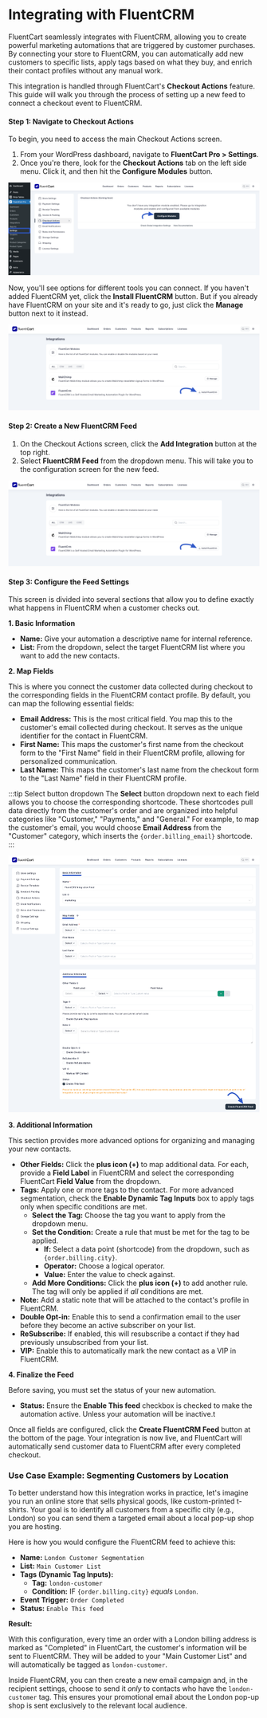 # Integrating with FluentCRM

FluentCart seamlessly integrates with FluentCRM, allowing you to create powerful marketing automations that are triggered by customer purchases. By connecting your store to FluentCRM, you can automatically add new customers to specific lists, apply tags based on what they buy, and enrich their contact profiles without any manual work.

This integration is handled through FluentCart's **Checkout Actions** feature. This guide will walk you through the process of setting up a new feed to connect a checkout event to FluentCRM.

#### Step 1: Navigate to Checkout Actions

To begin, you need to access the main Checkout Actions screen.

1.  From your WordPress dashboard, navigate to **FluentCart Pro > Settings**.
2.  Once you're there, look for the **Checkout Actions** tab on the left side menu. Click it, and then hit the **Configure Modules** button.

  ![Screenshot of Fluentcrm Integration pricing Page](/guide/public/images/Integrations/fluentcrm/checkout-actions-fluentcart.png)

Now, you'll see options for different tools you can connect. If you haven't added FluentCRM yet, click the **Install FluentCRM** button. But if you already have FluentCRM on your site and it's ready to go, just click the **Manage** button next to it instead.

  ![Screenshot of Fluentcrm Integration pricing Page](/guide/public/images/Integrations/fluentcrm/install-fluentCrm.png)

#### Step 2: Create a New FluentCRM Feed

1.  On the Checkout Actions screen, click the **Add Integration** button at the top right.
2.  Select **FluentCRM Feed** from the dropdown menu. This will take you to the configuration screen for the new feed.

  ![Screenshot of Fluentcrm Integration pricing Page](/guide/public/images/Integrations/fluentcrm/install-fluentCrm.png)

#### Step 3: Configure the Feed Settings

This screen is divided into several sections that allow you to define exactly what happens in FluentCRM when a customer checks out.

**1. Basic Information**

* **Name:** Give your automation a descriptive name for internal reference.
* **List:** From the dropdown, select the target FluentCRM list where you want to add the new contacts.

**2. Map Fields**

This is where you connect the customer data collected during checkout to the corresponding fields in the FluentCRM contact profile. By default, you can map the following essential fields:

* **Email Address:** This is the most critical field. You map this to the customer's email collected during checkout. It serves as the unique identifier for the contact in FluentCRM.
* **First Name:** This maps the customer's first name from the checkout form to the "First Name" field in their FluentCRM profile, allowing for personalized communication.
* **Last Name:** This maps the customer's last name from the checkout form to the "Last Name" field in their FluentCRM profile.

:::tip Select button dropdown
The **Select** button dropdown next to each field allows you to choose the corresponding shortcode. These shortcodes pull data directly from the customer's order and are organized into helpful categories like "Customer," "Payments," and "General." For example, to map the customer's email, you would choose **Email Address** from the "Customer" category, which inserts the `{order.billing_email}` shortcode.
:::

  ![Screenshot of Fluentcrm Integration Page](/guide/public/images/Integrations/fluentcrm/fluentcrm-integration-feed.png)

**3. Additional Information**

This section provides more advanced options for organizing and managing your new contacts.

* **Other Fields:** Click the **plus icon (+)** to map additional data. For each, provide a **Field Label** in FluentCRM and select the corresponding FluentCart **Field Value** from the dropdown.
* **Tags:** Apply one or more tags to the contact. For more advanced segmentation, check the **Enable Dynamic Tag Inputs** box to apply tags only when specific conditions are met.
    * **Select the Tag:** Choose the tag you want to apply from the dropdown menu.
    * **Set the Condition:** Create a rule that must be met for the tag to be applied.
        * **If:** Select a data point (shortcode) from the dropdown, such as `{order.billing.city}`.
        * **Operator:** Choose a logical operator.
        * **Value:** Enter the value to check against.
    * **Add More Conditions:** Click the **plus icon (+)** to add another rule. The tag will only be applied if *all* conditions are met.
* **Note:** Add a static note that will be attached to the contact's profile in FluentCRM.
* **Double Opt-in:** Enable this to send a confirmation email to the user before they become an active subscriber on your list.
* **ReSubscribe:** If enabled, this will resubscribe a contact if they had previously unsubscribed from your list.
* **VIP:** Enable this to automatically mark the new contact as a VIP in FluentCRM.

**4. Finalize the Feed**

Before saving, you must set the status of your new automation.

* **Status:** Ensure the **Enable This feed** checkbox is checked to make the automation active. Unless your automation will be inactive.t

Once all fields are configured, click the **Create FluentCRM Feed** button at the bottom of the page. Your integration is now live, and FluentCart will automatically send customer data to FluentCRM after every completed checkout.

### Use Case Example: Segmenting Customers by Location

To better understand how this integration works in practice, let's imagine you run an online store that sells physical goods, like custom-printed t-shirts. Your goal is to identify all customers from a specific city (e.g., London) so you can send them a targeted email about a local pop-up shop you are hosting.

Here is how you would configure the FluentCRM feed to achieve this:

* **Name:** `London Customer Segmentation`
* **List:** `Main Customer List`
* **Tags (Dynamic Tag Inputs):**
    * **Tag:** `london-customer`
    * **Condition:** IF `{order.billing.city}` *equals* `London`.
* **Event Trigger:** `Order Completed`
* **Status:** `Enable This feed`

**Result:**

With this configuration, every time an order with a London billing address is marked as "Completed" in FluentCart, the customer's information will be sent to FluentCRM. They will be added to your "Main Customer List" and will automatically be tagged as `london-customer`.

Inside FluentCRM, you can then create a new email campaign and, in the recipient settings, choose to send it *only* to contacts who have the `london-customer` tag. This ensures your promotional email about the London pop-up shop is sent exclusively to the relevant local audience.
